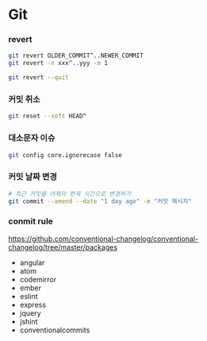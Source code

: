# Git

### revert

```sh
git revert OLDER_COMMIT^..NEWER_COMMIT
git revert -n xxx^..yyy -m 1

git revert --quit
```

### 커밋 취소

```sh
git reset --soft HEAD^
```

### 대소문자 이슈

```sh
git config core.ignorecase false
```

### 커밋 날짜 변경

```sh
# 최근 커밋을 어제의 현재 시간으로 변경하기
git commit --amend --date "1 day ago" -m "커밋 메시지"
```

### conmit rule

https://github.com/conventional-changelog/conventional-changelog/tree/master/packages

- angular
- atom
- codemirror
- ember
- eslint
- express
- jquery
- jshint
- conventionalcommits
